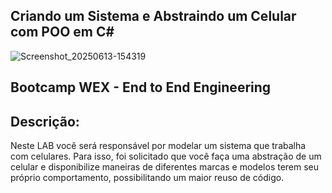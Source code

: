 ## Criando um Sistema e Abstraindo um Celular com POO em C#

![Screenshot_20250613-154319](https://github.com/user-attachments/assets/d8b60a21-f60e-47aa-a3aa-ee9e5582762b)


## Bootcamp WEX - End to End Engineering


## Descrição:
Neste LAB você será responsável por modelar um sistema que trabalha com celulares. Para isso, foi solicitado que você faça uma abstração de um celular e disponibilize maneiras de diferentes marcas e modelos terem seu próprio comportamento, possibilitando um maior reuso de código.
